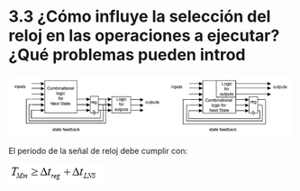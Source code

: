 # 3.3 ¿Cómo influye la selección del reloj en las operaciones a ejecutar? ¿Qué problemas pueden introd

![M&#xE1;quinas de estado de Mealy y de Moore](../.gitbook/assets/image%20%283%29.png)

El periodo de la señal de reloj debe cumplir con: 

![](../.gitbook/assets/image%20%289%29.png)



